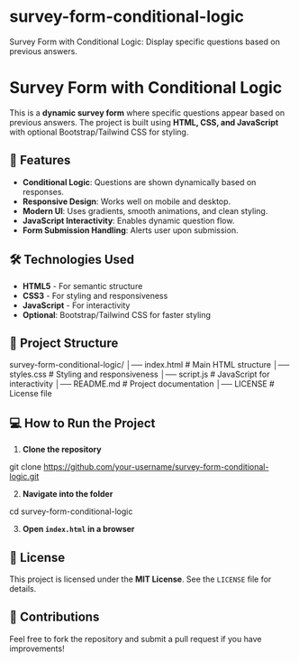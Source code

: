 # survey-form-conditional-logic

Survey Form with Conditional Logic: Display specific questions based on previous answers.

# Survey Form with Conditional Logic

This is a **dynamic survey form** where specific questions appear based on previous answers. The project is built using **HTML, CSS, and JavaScript** with optional Bootstrap/Tailwind CSS for styling.

## 🚀 Features
- **Conditional Logic**: Questions are shown dynamically based on responses.
- **Responsive Design**: Works well on mobile and desktop.
- **Modern UI**: Uses gradients, smooth animations, and clean styling.
- **JavaScript Interactivity**: Enables dynamic question flow.
- **Form Submission Handling**: Alerts user upon submission.

## 🛠 Technologies Used
- **HTML5** - For semantic structure
- **CSS3** - For styling and responsiveness
- **JavaScript** - For interactivity
- **Optional**: Bootstrap/Tailwind CSS for faster styling

## 📂 Project Structure

survey-form-conditional-logic/ │── index.html    # Main HTML structure │── styles.css    # Styling and responsiveness │── script.js     # JavaScript for interactivity │── README.md     # Project documentation │── LICENSE       # License file

## 💻 How to Run the Project
1. **Clone the repository**

git clone https://github.com/your-username/survey-form-conditional-logic.git

2. **Navigate into the folder**

cd survey-form-conditional-logic

3. **Open `index.html` in a browser**  

## 📜 License

This project is licensed under the **MIT License**. See the `LICENSE` file for details.

## 📩 Contributions

Feel free to fork the repository and submit a pull request if you have improvements!
